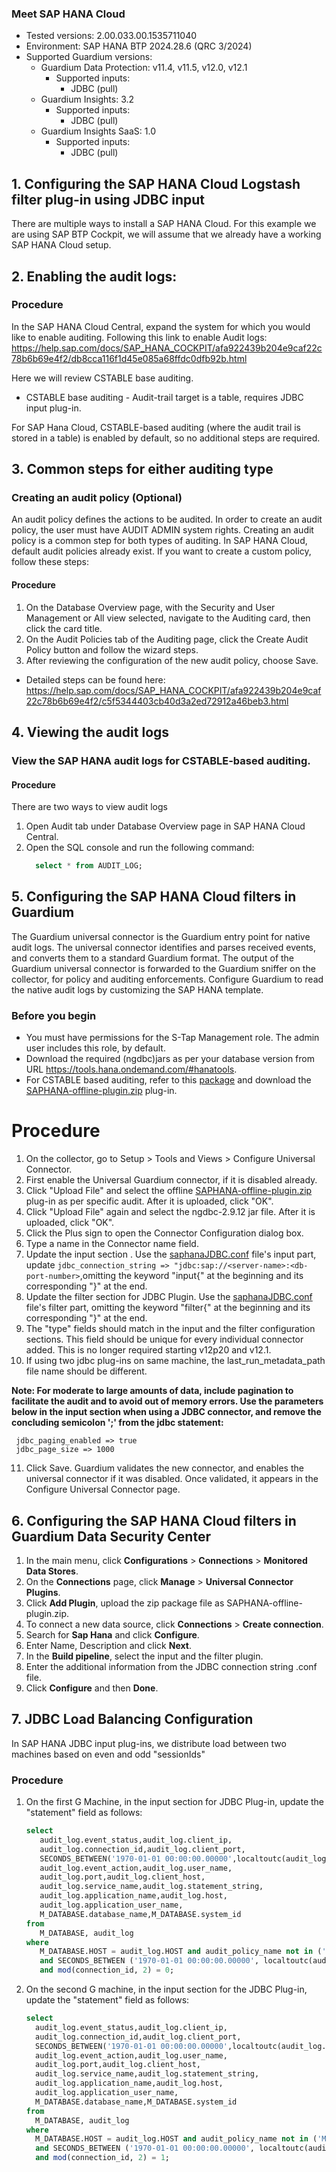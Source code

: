 ### Meet SAP HANA Cloud
* Tested versions: 2.00.033.00.1535711040
* Environment: SAP HANA BTP 2024.28.6 (QRC 3/2024)
* Supported Guardium versions:
    * Guardium Data Protection: v11.4, v11.5, v12.0, v12.1
        * Supported inputs:
            * JDBC (pull)
    * Guardium Insights: 3.2
        * Supported inputs:
            * JDBC (pull)
    * Guardium Insights SaaS: 1.0
        * Supported inputs:
            * JDBC (pull)

## 1. Configuring the SAP HANA Cloud Logstash filter plug-in using JDBC input

There are multiple ways to install a SAP HANA Cloud. For this example we are using SAP BTP Cockpit, we will assume that we already have a working SAP HANA Cloud setup.

## 2. Enabling the audit logs:
### Procedure
In the SAP HANA Cloud Central, expand the system for which you would like to enable auditing.
Following this link to enable Audit logs: https://help.sap.com/docs/SAP_HANA_COCKPIT/afa922439b204e9caf22c78b6b69e4f2/db8cca116f1d45e085a68ffdc0dfb92b.html

Here we will review CSTABLE base auditing.
* CSTABLE base auditing - Audit-trail target is a table, requires JDBC input plug-in.

For SAP Hana Cloud, CSTABLE-based auditing (where the audit trail is stored in a table) is enabled by default, so no additional steps are required.

## 3. Common steps for either auditing type

### Creating an audit policy (Optional)

An audit policy defines the actions to be audited. In order to create an audit policy, the user must have
AUDIT ADMIN system rights. Creating an audit policy is a common step for both types of auditing.
In SAP HANA Cloud, default audit policies already exist. If you want to create a custom policy, follow these steps:

#### Procedure

1. On the Database Overview page, with the Security and User Management or All view selected, navigate to the Auditing card, then click the card title.
2. On the Audit Policies tab of the Auditing page, click the Create Audit Policy button and follow the wizard steps.
3. After reviewing the configuration of the new audit policy, choose Save.

* Detailed steps can be found here: https://help.sap.com/docs/SAP_HANA_COCKPIT/afa922439b204e9caf22c78b6b69e4f2/c5f5344403cb40d3a2ed72912a46beb3.html

## 4.  Viewing the audit logs

### View the SAP HANA audit logs for CSTABLE-based auditing.

#### Procedure
There are two ways to view audit logs

1. Open Audit tab under Database Overview page in SAP HANA Cloud Central.
2. Open the SQL console and run the following command:
   ```sql
     select * from AUDIT_LOG;
   ```

## 5. Configuring the SAP HANA Cloud filters in Guardium

The Guardium universal connector is the Guardium entry point for native audit logs. The universal connector
identifies and parses received events, and converts them to a standard Guardium format. The output of the
Guardium universal connector is forwarded to the Guardium sniffer on the collector, for policy and auditing
enforcements. Configure Guardium to read the native audit logs by customizing the SAP HANA template.

### Before you begin

* You must have permissions for the S-Tap Management role. The admin user includes this role, by default.
* Download the required (ngdbc)jars as per your database version from URL https://tools.hana.ondemand.com/#hanatools.
* For CSTABLE based auditing, refer to this [package](SaphanaOverJdbcPackage) and download the [SAPHANA-offline-plugin.zip](SaphanaOverJdbcPackage/SAPHANA-offline-plugin.zip) plug-in.


# Procedure
1. On the collector, go to Setup > Tools and Views > Configure Universal Connector.
2. First enable the Universal Guardium connector, if it is disabled already.
3. Click "Upload File" and select the offline [SAPHANA-offline-plugin.zip](SaphanaOverJdbcPackage/SAPHANA-offline-plugin.zip) plug-in as per specific audit. After it is uploaded, click "OK".
4. Click "Upload File" again and select the ngdbc-2.9.12 jar file. After it is uploaded, click "OK".
5. Click the Plus sign to open the Connector Configuration dialog box.
6. Type a name in the Connector name field.
7. Update the input section . Use the [saphanaJDBC.conf](SaphanaOverJdbcPackage/saphanaJDBC.conf) file's input part, update `jdbc_connection_string => "jdbc:sap://<server-name>:<db-port-number>`,omitting the keyword "input{" at the beginning and its corresponding "}" at the end.
8. Update the filter section for JDBC Plugin. Use the [saphanaJDBC.conf](SaphanaOverJdbcPackage/saphanaJDBC.conf) file's filter part, omitting the keyword "filter{" at the beginning and its corresponding "}" at the end.
9. The "type" fields should match in the input and the filter configuration sections. This field should be unique for every individual connector added. This is no longer required starting v12p20 and v12.1.
10. If using two jdbc plug-ins on same machine, the last_run_metadata_path file name should be different.

**Note: For moderate to large amounts of data, include pagination to facilitate the audit and to avoid out
of memory errors. Use the parameters below in the input section when using a JDBC connector, and remove the
concluding semicolon ';' from the jdbc statement:**
  ```
   jdbc_paging_enabled => true 
   jdbc_page_size => 1000
  ```
11. Click Save. Guardium validates the new connector, and enables the universal connector if it was disabled.
    Once validated, it appears in the Configure Universal Connector page.

## 6. Configuring the SAP HANA Cloud filters in Guardium Data Security Center
1. In the main menu, click **Configurations** > **Connections** > **Monitored Data Stores**.
2. On the **Connections** page, click **Manage** > **Universal Connector Plugins**.
3. Click **Add Plugin**, upload the zip package file as SAPHANA-offline-plugin.zip.
4. To connect a new data source, click **Connections** > **Create connection**.
5. Search for **Sap Hana** and click **Configure**.
6. Enter Name, Description and click **Next**.
7. In the **Build pipeline**, select the input and the filter plugin.
8. Enter the additional information from the JDBC connection string .conf file.
9. Click **Configure** and then **Done**.

## 7. JDBC Load Balancing Configuration

In SAP HANA JDBC input plug-ins, we distribute load between two machines based on even and odd "sessionIds"

### Procedure
1. On the first G Machine, in the input section for JDBC Plug-in, update the "statement" field as follows:
   ```sql
   select 
      audit_log.event_status,audit_log.client_ip,
      audit_log.connection_id,audit_log.client_port,
      SECONDS_BETWEEN('1970-01-01 00:00:00.00000',localtoutc(audit_log.timestamp)) as new_timestamp,
      audit_log.event_action,audit_log.user_name,
      audit_log.port,audit_log.client_host,
      audit_log.service_name,audit_log.statement_string,
      audit_log.application_name,audit_log.host,
      audit_log.application_user_name,
      M_DATABASE.database_name,M_DATABASE.system_id
   from
      M_DATABASE, audit_log
   where
      M_DATABASE.HOST = audit_log.HOST and audit_policy_name not in ('MandatoryAuditPolicy')
      and SECONDS_BETWEEN ('1970-01-01 00:00:00.00000', localtoutc(audit_log.timestamp)) > :sql_last_value
      and mod(connection_id, 2) = 0;
    ```
2. On the second G machine, in the input section for the JDBC Plug-in, update the  "statement" field as follows:
   ```sql
   select
     audit_log.event_status,audit_log.client_ip,
     audit_log.connection_id,audit_log.client_port,
     SECONDS_BETWEEN('1970-01-01 00:00:00.00000',localtoutc(audit_log.timestamp)) as new_timestamp,
     audit_log.event_action,audit_log.user_name,
     audit_log.port,audit_log.client_host,
     audit_log.service_name,audit_log.statement_string,
     audit_log.application_name,audit_log.host,
     audit_log.application_user_name,
     M_DATABASE.database_name,M_DATABASE.system_id
   from
     M_DATABASE, audit_log
   where
     M_DATABASE.HOST = audit_log.HOST and audit_policy_name not in ('MandatoryAuditPolicy')
     and SECONDS_BETWEEN ('1970-01-01 00:00:00.00000', localtoutc(audit_log.timestamp)) > :sql_last_value
     and mod(connection_id, 2) = 1;
   ```
